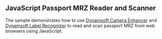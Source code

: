 ## JavaScript Passport MRZ Reader and Scanner
The sample demonstrates how to use [Dynamsoft Camera Enhancer](https://www.dynamsoft.com/camera-enhancer/docs/programming/javascript/user-guide/?ver=latest) and [Dynamsoft Label Recognizer](https://www.dynamsoft.com/label-recognition/programming/javascript/user-guide.html?ver=latest) to read and scan passport MRZ from web browsers using JavaScript.
